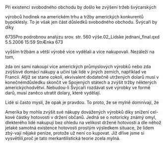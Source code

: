 
Při existenci svobodného obchodu by došlo ke zvýšení tržeb švýcarských

výrobců hodinek na americkém trhu a tržby amerických konkurentů bypoklesly. To je však jen část důsledků svobodného obchodu. Švýcaři by díky

6735Pro podrobnou analýzu srov. str. 560 výše.02_Lidske jednani_final.qxd 5.5.2006 15:59 StrÆnka 673

vyšším tržbám a větší výrobě více vydělali a více nakupovali. Nezáleží na tom,

zda oni sami nakoupí více amerických průmyslových výrobků nebo zda zvýšísvé domácí nákupy a učiní tak lidé v jiných zemích, například ve Francii. Aťjiž se stane cokoli, ekvivalent dodatečně utržených dolarů musí v konečnémdůsledku skončit ve Spojených státech a zvýšit tržby některých americkýchodvětví. Nebudou-li Švýcaři rozdávat své výrobky ve formě darů, musí zaněco utratit dolary, které vydělají.

Lidé si často myslí, že opak je pravdou. To proto, že se mylně domnívají, že

Amerika by mohla zvýšit své nákupy dovážených výrobků díky snížení cel-kové částky hotovosti v držení občanů. Jedná se o notoricky známý omyl, dlekterého lidé nakupují bez ohledu na velikost držené hotovosti a dle něhož jetaké samotná existence hotovosti prostým výsledkem situace, že lidem zbý-vají nějaké peníze, protože už není co kupovat. Již dříve jsme si vysvětlili,proč je tato merkantilistická teorie zcela mylná.
